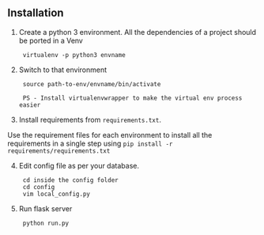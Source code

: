 ## Installation

1. Create a python 3 environment. All the dependencies of a project should be ported in a Venv
    
		virtualenv -p python3 envname

2. Switch to that environment 
    
    	source path-to-env/envname/bin/activate
    
    	PS - Install virtualenvwrapper to make the virtual env process easier
    
3. Install requirements from `requirements.txt`. 

Use the requirement files for each environment to install all the requirements in a single step using `pip install -r requirements/requirements.txt`

4. Edit config file as per your database.
    
    	cd inside the config folder
    	cd config
    	vim local_config.py
     

5. Run flask server

    	python run.py